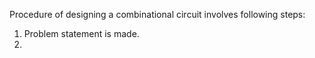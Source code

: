 Procedure of designing a combinational circuit involves following steps:
1. Problem statement is made.
2. 